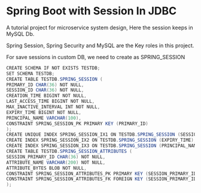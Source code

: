 # Spring Boot with Session In JDBC

A tutorial project for microservice system design, Here the session keeps in MySQL Db.

Spring Session, Spring Security and MySQL are the Key roles in this project.

For save sessions in custom DB, we need to create as SPRING_SESSION

```java
CREATE SCHEMA IF NOT EXISTS TESTDB;
SET SCHEMA TESTDB;
CREATE TABLE TESTDB.SPRING_SESSION (
PRIMARY_ID CHAR(36) NOT NULL,
SESSION_ID CHAR(36) NOT NULL,
CREATION_TIME BIGINT NOT NULL,
LAST_ACCESS_TIME BIGINT NOT NULL,
MAX_INACTIVE_INTERVAL INT NOT NULL,
EXPIRY_TIME BIGINT NOT NULL,
PRINCIPAL_NAME VARCHAR(100),
CONSTRAINT SPRING_SESSION_PK PRIMARY KEY (PRIMARY_ID)
);
CREATE UNIQUE INDEX SPRING_SESSION_IX1 ON TESTDB.SPRING_SESSION (SESSION_ID);
CREATE INDEX SPRING_SESSION_IX2 ON TESTDB.SPRING_SESSION (EXPIRY_TIME);
CREATE INDEX SPRING_SESSION_IX3 ON TESTDB.SPRING_SESSION (PRINCIPAL_NAME);
CREATE TABLE TESTDB.SPRING_SESSION_ATTRIBUTES (
SESSION_PRIMARY_ID CHAR(36) NOT NULL,
ATTRIBUTE_NAME VARCHAR(200) NOT NULL,
ATTRIBUTE_BYTES BLOB NOT NULL,
CONSTRAINT SPRING_SESSION_ATTRIBUTES_PK PRIMARY KEY (SESSION_PRIMARY_ID, ATTRIBUTE_NAME),
CONSTRAINT SPRING_SESSION_ATTRIBUTES_FK FOREIGN KEY (SESSION_PRIMARY_ID) REFERENCES TESTDB.SPRING_SESSION(PRIMARY_ID) ON DELETE CASCADE
);
```


 
